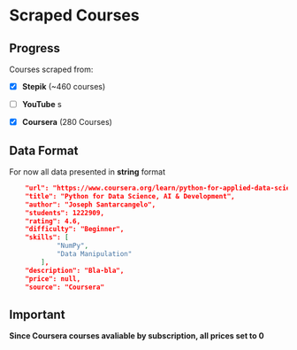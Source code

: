 # Scraped Courses


## Progress

Courses scraped from:

- [x] **Stepik** (~460 courses)

- [ ] **YouTube** 
s
- [x] **Coursera** (280 Courses)


## Data Format

For now all data presented in **string** format

```json
    "url": "https://www.coursera.org/learn/python-for-applied-data-science-ai",
    "title": "Python for Data Science, AI & Development",
    "author": "Joseph Santarcangelo",
    "students": 1222909,
    "rating": 4.6,
    "difficulty": "Beginner",
    "skills": [
            "NumPy",
            "Data Manipulation"
        ],
    "description": "Bla-bla",
    "price": null,
    "source": "Coursera"
```

## Important

**Since Coursera courses avaliable by subscription, all prices set to 0**
